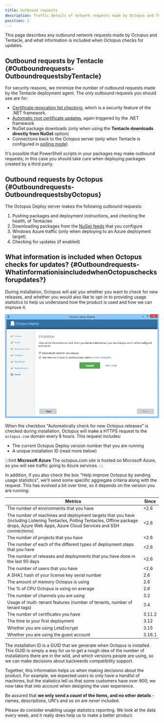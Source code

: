 ```yaml
---
title: Outbound requests
description: Traffic details of network requests made by Octopus and Tentacle, and what information is included when Octopus checks for updates.
position: 1
---
```


This page describes any outbound network requests made by Octopus and Tentacle, and what information is included when Octopus checks for updates.

## Outbound requests by Tentacle {#Outboundrequests-OutboundrequestsbyTentacle}

For security reasons, we minimize the number of outbound requests made by the Tentacle deployment agent. The only outbound requests you should see are for:

- [Certificate revocation list checking](http://en.wikipedia.org/wiki/Revocation_list), which is a security feature of the .NET framework.
- [Automatic root certificate updates](http://help.octopusdeploy.com/discussions/problems/30827), again triggered by the .NET framework
- NuGet package downloads (only when using the **Tentacle downloads directly from NuGet** option)
- Connections back to the Octopus server (only when Tentacle is configured in [polling mode](/docs/infrastructure/windows-targets/polling-tentacles/index.md))

It's possible that PowerShell scripts in your packages may make outbound requests; in this case you should take care when deploying packages created by a third party.

## Outbound requests by Octopus {#Outboundrequests-OutboundrequestsbyOctopus}

The Octopus Deploy server makes the following outbound requests:

1. Pushing packages and deployment instructions, and checking the health, of Tentacles
2. Downloading packages from the [NuGet feeds](/docs/packaging-applications/package-repositories/index.md) that you configure
3. Windows Azure traffic (only when deploying to an Azure deployment target)
4. Checking for updates (if enabled)

## What information is included when Octopus checks for updates? {#Outboundrequests-WhatinformationisincludedwhenOctopuschecksforupdates?}

During installation, Octopus will ask you whether you want to check for new releases, and whether you would also like to opt-in to providing usage statistics to help us understand how the product is used and how we can improve it.

![](/docs/images/3048073/3277613.png "width=500")

When the checkbox "Automatically check for new Octopus releases" is checked during installation, Octopus will make a HTTPS request to the `octopus.com` domain every 8 hours. This request includes:

- The current Octopus Deploy version number that you are running
- A unique installation ID (read more below)

:::hint
**Microsoft Azure**
The octopus.com site is hosted on Microsoft Azure, so you will see traffic going to Azure services.
:::

In addition, if you also check the box "Help improve Octopus by sending usage statistics", we'll send some specific aggregate criteria along with the request. This has evolved a bit over time, so it depends on the version you are running:

| Metrics       | Since   |
| ------------- | ------- |
| The number of environments that you have | <2.6 |
| The number of machines and deployment targets that you have (including Listening Tentacles, Polling Tentacles, Offline package drops, Azure Web Apps, Azure Cloud Services and SSH connections) | <2.6 |
| The number of projects that you have | <2.6 |
| The number of each of the different types of deployment steps that you have | <2.6 |
| The number of releases and deployments that you have done in the last 90 days | <2.6 |
| The number of users that you have | <2.6 |
| A SHA1 hash of your license key serial number | 2.6 |
| The amount of memory Octopus is using | 2.6 |
| The % of CPU Octopus is using on average | 2.6 |
| The number of channels you are using | 3.2 |
| Usage of multi-tenant features (number of tenants, number of tenant tags) | 3.4 |
| The number of certificates you have | 3.11.2 |
| The time to your first deployment | 3.12 |
| Whether you are using LetsEncrypt | 3.15 |
| Whether you are using the guest account | 3.16.1 |


The installation ID is a GUID that we generate when Octopus is installed. This GUID is simply a way for us to get a rough idea of the number of installations there are in the wild, and which versions people are using, so we can make decisions about backwards compatibility support.

Together, this information helps us when making decisions about the product. For example, we expected users to only have a handful of machines, but the statistics tell us that some customers have over 900; we now take that into account when designing the user experience.

Be assured that **we only send a *count* of the items, and no other details** - names, descriptions, URI's and so on are _never_ included.

Please do consider enabling usage statistics reporting. We look at the data every week, and it really does help us to make a better product.
